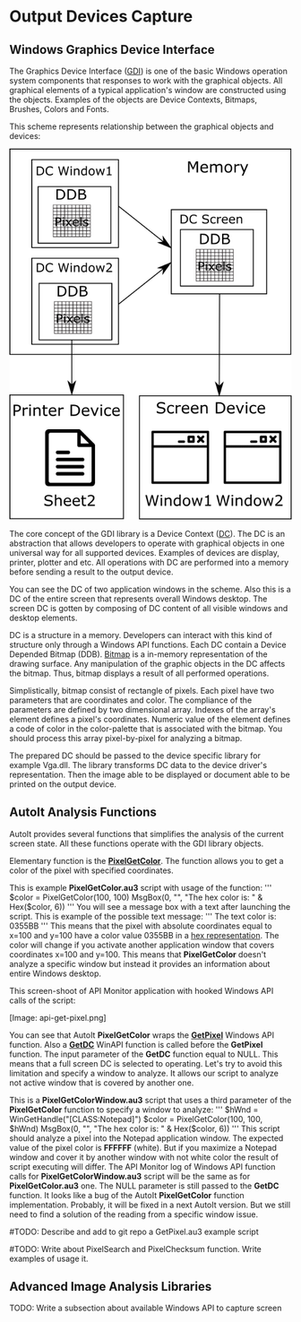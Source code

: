 # Output Devices Capture

## Windows Graphics Device Interface

The Graphics Device Interface ([GDI](https://en.wikipedia.org/wiki/Graphics_Device_Interface)) is one of the basic Windows operation system components that responses to work with the graphical objects. All graphical elements of a typical application's window are constructed using the objects. Examples of the objects are Device Contexts, Bitmaps, Brushes, Colors and Fonts.

This scheme represents relationship between the graphical objects and devices:

![GDI Scheme](gdi-scheme2.png)

The core concept of the GDI library is a Device Context ([DC](https://msdn.microsoft.com/en-us/library/windows/desktop/dd162467%28v=vs.85%29.aspx)). The DC is an abstraction that allows developers to operate with graphical objects in one universal way for all supported devices. Examples of devices are display, printer, plotter and etc. All operations with DC are performed into a memory before sending a result to the output device.

You can see the DC of two application windows in the scheme. Also this is a DC of the entire screen that represents overall Windows desktop. The screen DC is gotten by composing of DC content of all visible windows and desktop elements.

DC is a structure in a memory. Developers can interact with this kind of structure only through a Windows API functions. Each DC contain a Device Depended Bitmap (DDB). [Bitmap](https://msdn.microsoft.com/en-us/library/windows/desktop/dd162461%28v=vs.85%29.aspx) is a in-memory representation of the drawing surface. Any manipulation of the graphic objects in the DC affects the bitmap. Thus, bitmap displays a result of all performed operations.

Simplistically, bitmap consist of rectangle of pixels. Each pixel have two parameters that are coordinates and color. The compliance of the parameters are defined by two dimensional array. Indexes of the array's element defines a pixel's coordinates. Numeric value of the element defines a code of color in the color-palette that is associated with the bitmap. You should process this array pixel-by-pixel for analyzing a bitmap.

The prepared DC should be passed to the device specific library for example Vga.dll. The library transforms DC data to the device driver's representation. Then the image able to be displayed or document able to be printed on the output device.

## AutoIt Analysis Functions

AutoIt provides several functions that simplifies the analysis of the current screen state. All these functions operate with the GDI library objects.

Elementary function is the [**PixelGetColor**](https://www.autoitscript.com/autoit3/docs/functions/PixelGetColor.htm). The function allows you to get a color of the pixel with specified coordinates.

This is example **PixelGetColor.au3** script with usage of the function:
'''
$color = PixelGetColor(100, 100)
MsgBox(0, "", "The hex color is: " & Hex($color, 6))
'''
You will see a message box with a text after launching the script. This is example of the possible text message:
'''
The text color is: 0355BB
'''
This means that the pixel with absolute coordinates equal to x=100 and y=100 have a color value 0355BB in a [hex representation](http://www.htmlgoodies.com/tutorials/colors/article.php/3478951). The color will change if you activate another application window that covers coordinates x=100 and y=100. This means that **PixelGetColor** doesn't analyze a specific window but instead it provides an information about entire Windows desktop. 

This screen-shoot of API Monitor application with hooked Windows API calls of the script:

[Image: api-get-pixel.png]

You can see that AutoIt **PixelGetColor** wraps the [**GetPixel**](https://msdn.microsoft.com/en-us/library/windows/desktop/dd144909%28v=vs.85%29.aspx) Windows API function. Also a [**GetDC**](https://msdn.microsoft.com/en-us/library/windows/desktop/dd144871%28v=vs.85%29.aspx) WinAPI function is called before the **GetPixel** function. The input parameter of the **GetDC** function equal to NULL. This means that a full screen DC is selected to operating. Let's try to avoid this limitation and specify a window to analyze. It allows our script to analyze not active window that is covered by another one.

This is a **PixelGetColorWindow.au3** script that uses a third parameter of the **PixelGetColor** function to specify a window to analyze:
'''
$hWnd = WinGetHandle("[CLASS:Notepad]")
$color = PixelGetColor(100, 100, $hWnd)
MsgBox(0, "", "The hex color is: " & Hex($color, 6))
'''
This script should analyze a pixel into the Notepad application window. The expected value of the pixel color is **FFFFFF** (white). But if you maximize a Notepad window and cover it by another window with not white color the result of script executing will differ. The API Monitor log of Windows API function calls for **PixelGetColorWindow.au3** script will be the same as for **PixelGetColor.au3** one. The NULL parameter is still passed to the **GetDC** function. It looks like a bug of the AutoIt **PixelGetColor** function implementation. Probably, it will be fixed in a next AutoIt version. But we still need to find a solution of the reading from a specific window issue.

#TODO: Describe and add to git repo a GetPixel.au3 example script

#TODO: Write about PixelSearch and PixelChecksum function. Write examples of usage it.

## Advanced Image Analysis Libraries

TODO: Write a subsection about available Windows API to capture screen
